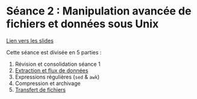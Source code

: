 # Séance 2 : Manipulation avancée de fichiers et données sous Unix

[Lien vers les slides](slides/index.html)

Cette séance est divisée en 5 parties :

1. Révision et consolidation séance 1
2. [Extraction et flux de données](tutorial/01-flux.md)
3. Expressions régulières (`sed` & `awk`)
4. Compression et archivage
5. [Transfert de fichiers](tutorial/05-ssh_scp.md)

